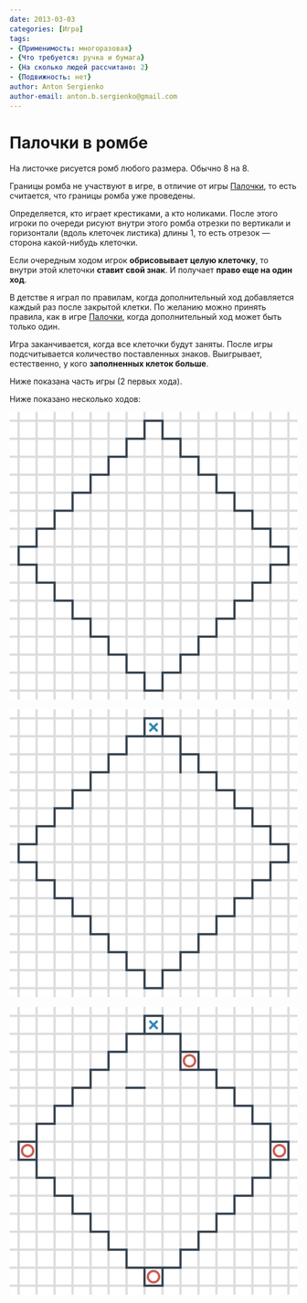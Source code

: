 ```yaml
---
date: 2013-03-03
categories: [Игра]
tags:
- {Применимость: многоразовая}
- {Что требуется: ручка и бумага}
- {На сколько людей рассчитано: 2}
- {Подвижность: нет}
author: Anton Sergienko
author-email: anton.b.sergienko@gmail.com
---
```


# Палочки в ромбе

На листочке рисуется ромб любого размера. Обычно 8 на 8.

Границы ромба не участвуют в игре, в отличие от игры [Палочки](/games/dashes/), то есть считается, что границы ромба уже проведены.

Определяется, кто играет крестиками, а кто ноликами. После этого игроки по очереди рисуют внутри этого ромба отрезки по вертикали и горизонтали (вдоль клеточек листика) длины 1, то есть отрезок — сторона какой-нибудь клеточки.

Если очередным ходом игрок **обрисовывает целую клеточку**, то внутри этой клеточки **ставит свой знак**. И получает **право еще на один ход**.

В детстве я играл по правилам, когда дополнительный ход добавляется каждый раз после закрытой клетки. По желанию можно принять правила, как в игре [Палочки](/games/dashes/), когда дополнительный ход может быть только один.

Игра заканчивается, когда все клеточки будут заняты. После игры подсчитывается количество поставленных знаков. Выигрывает, естественно, у кого **заполненных клеток больше**.

Ниже показана часть игры (2 первых хода).

Ниже показано несколько ходов:

![Начальное поле игры](img/step_01.svg)

![Первый игрок сделал первый ход](img/step_02.svg)

![Второй игрок сделал первый ход](img/step_03.svg)
